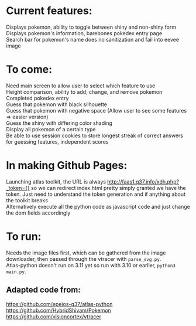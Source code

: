 # Current features:  
Displays pokemon, ability to toggle between shiny and non-shiny form  
Displays pokemon's information, barebones pokedex entry page  
Search bar for pokemon's name does no sanitization and fail into eevee image  
  
# To come:  
Need main screen to allow user to select which feature to use  
Height comparison, ability to add, change, and remove pokemon  
Completed pokedex entry  
Guess that pokemon with black silhouette  
Guess that pokemon with negative space (Allow user to see some features => easier version)  
Guess the shiny with differing color shading  
Display all pokemon of a certain type  
Be able to use session cookies to store longest streak of correct answers for guessing features, independent scores  
  
# In making Github Pages:  
Launching atlas toolkit, the URL is always http://faas1.q37.info/xdh.php?_token={} so we can redirect
index.html pretty simply granted we have the token. Just need to understand the token generation and
if anything about the toolkit breaks  
Alternatively execute all the python code as javascript code and just change the dom fields accordingly  

# To run:  
Needs the image files first, which can be gathered from the image downloader, then passed through the vtracer with `parse_svg.py`.  
Atlas-python doesn't run on 3.11 yet so run with 3.10 or earlier, `python3 main.py`.  
  
## Adapted code from:  
https://github.com/epeios-q37/atlas-python  
https://github.com/HybridShivam/Pokemon  
https://github.com/visioncortex/vtracer  
